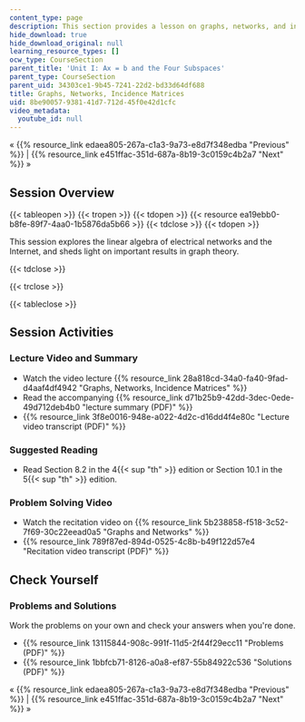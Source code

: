 ```yaml
---
content_type: page
description: This section provides a lesson on graphs, networks, and incidence matrices.
hide_download: true
hide_download_original: null
learning_resource_types: []
ocw_type: CourseSection
parent_title: 'Unit I: Ax = b and the Four Subspaces'
parent_type: CourseSection
parent_uid: 34303ce1-9b45-7241-22d2-bd33d64df688
title: Graphs, Networks, Incidence Matrices
uid: 8be90057-9381-41d7-712d-45f0e42d1cfc
video_metadata:
  youtube_id: null
---
```


« {{% resource_link edaea805-267a-c1a3-9a73-e8d7f348edba "Previous" %}} | {{% resource_link e451ffac-351d-687a-8b19-3c0159c4b2a7 "Next" %}} »

Session Overview
----------------

{{< tableopen >}}
{{< tropen >}}
{{< tdopen >}}
{{< resource ea19ebb0-b8fe-89f7-4aa0-1b5876da5b66 >}}
{{< tdclose >}}
{{< tdopen >}}


This session explores the linear algebra of electrical networks and the Internet, and sheds light on important results in graph theory.


{{< tdclose >}}

{{< trclose >}}

{{< tableclose >}}

Session Activities
------------------

### Lecture Video and Summary

*   Watch the video lecture {{% resource_link 28a818cd-34a0-fa40-9fad-d4aaf4df4942 "Graphs, Networks, Incidence Matrices" %}}
*   Read the accompanying {{% resource_link d71b25b9-42dd-3dec-0ede-49d712deb4b0 "lecture summary (PDF)" %}}
*   {{% resource_link 3f8e0016-948e-a022-4d2c-d16dd4f4e80c "Lecture video transcript (PDF)" %}}

### Suggested Reading

*   Read Section 8.2 in the 4{{< sup "th" >}} edition or Section 10.1 in the 5{{< sup "th" >}} edition.

### Problem Solving Video

*   Watch the recitation video on {{% resource_link 5b238858-f518-3c52-7f69-30c22eead0a5 "Graphs and Networks" %}}
*   {{% resource_link 789f87ed-894d-0525-4c8b-b49f122d57e4 "Recitation video transcript (PDF)" %}}

Check Yourself
--------------

### Problems and Solutions

Work the problems on your own and check your answers when you're done.

*   {{% resource_link 13115844-908c-991f-11d5-2f44f29ecc11 "Problems (PDF)" %}}
*   {{% resource_link 1bbfcb71-8126-a0a8-ef87-55b84922c536 "Solutions (PDF)" %}}

« {{% resource_link edaea805-267a-c1a3-9a73-e8d7f348edba "Previous" %}} | {{% resource_link e451ffac-351d-687a-8b19-3c0159c4b2a7 "Next" %}} »